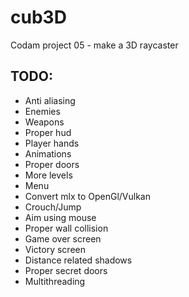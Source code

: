# cub3D
Codam project 05 - make a 3D raycaster


## TODO:
- Anti aliasing
- Enemies
- Weapons
- Proper hud
- Player hands
- Animations
- Proper doors
- More levels
- Menu
- Convert mlx to OpenGl/Vulkan
- Crouch/Jump
- Aim using mouse
- Proper wall collision
- Game over screen
- Victory screen
- Distance related shadows
- Proper secret doors
- Multithreading
